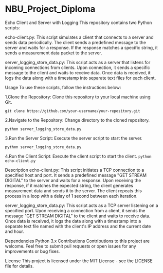 # NBU_Project_Diploma


Echo Client and Server with Logging
This repository contains two Python scripts:

echo-client.py: This script simulates a client that connects to a server and sends data periodically. The client sends a predefined message to the server and waits for a response. If the response matches a specific string, it sends a measurement data packet to the server.

server_logging_store_data.py: This script acts as a server that listens for incoming connections from clients. Upon connection, it sends a specific message to the client and waits to receive data. Once data is received, it logs the data along with a timestamp into separate text files for each client.

Usage
To use these scripts, follow the instructions below:

1.Clone the Repository: Clone this repository to your local machine using Git.

`git clone https://github.com/your-username/your-repository.git`

2.Navigate to the Repository: Change directory to the cloned repository.

`python server_logging_store_data.py`

3.Run the Server Script: Execute the server script to start the server.

`python server_logging_store_data.py`

4.Run the Client Script: Execute the client script to start the client.
`python echo-client.py`

Description
echo-client.py: This script initiates a TCP connection to a specified host and port. It sends a predefined message "GET STREAM DIGITAL" to the server and waits for a response. Upon receiving the response, if it matches the expected string, the client generates measurement data and sends it to the server. The client repeats this process in a loop with a delay of 1 second between each iteration.

server_logging_store_data.py: This script acts as a TCP server listening on a specified port. Upon receiving a connection from a client, it sends the message "GET STREAM DIGITAL" to the client and waits to receive data. Once data is received, it logs the data along with a timestamp into a separate text file named with the client's IP address and the current date and hour.

Dependencies
Python 3.x
Contributions
Contributions to this project are welcome. Feel free to submit pull requests or open issues for any improvements or bug fixes.

License
This project is licensed under the MIT License - see the LICENSE file for details.
